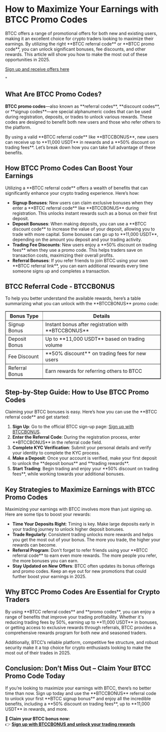 <h1>How to Maximize Your Earnings with BTCC Promo Codes</h1>

<p>BTCC offers a range of promotional offers for both new and existing users, making it an excellent choice for crypto traders looking to maximize their earnings. By utilizing the right **BTCC referral code** or **BTCC promo code**, you can unlock significant bonuses, fee discounts, and other rewards. This article will show you how to make the most out of these opportunities in 2025.</p>
<p><a href="https://partner.btcc.com/us/c/BTCCBONUS/9303" target="_blank">Sign up and receive offers here</a></p>

<img src="https://images.mirror-media.xyz/publication-images/ueC9oOHfKwXrYumG_JCkP.jpeg?height=500&amp;width=1000" decoding="async" data-nimg="fill" class="css-xah9so" style="position: absolute; inset: 0px; box-sizing: border-box; padding: 0px; border: none; margin: auto; display: block; width: 0px; height: 0px; min-width: 100%; max-width: 100%; min-height: 100%; max-height: 100%;">"
<h2>What Are BTCC Promo Codes?</h2>

<p><strong>BTCC promo codes</strong>—also known as **referral codes**, **discount codes**, or **signup codes**—are special alphanumeric codes that can be used during registration, deposits, or trades to unlock various rewards. These codes are designed to benefit both new users and those who refer others to the platform.</p>

<p>By using a valid **BTCC referral code** like **BTCCBONUS**, new users can receive up to **11,000 USDT** in rewards and a **50% discount on trading fees**. Let’s break down how you can take full advantage of these benefits.</p>

<h2>How BTCC Promo Codes Can Boost Your Earnings</h2>

<p>Utilizing a **BTCC referral code** offers a wealth of benefits that can significantly enhance your crypto trading experience. Here’s how:</p>

<ul>
  <li><strong>Signup Bonuses</strong>: New users can claim exclusive bonuses when they enter a **BTCC referral code** like **BTCCBONUS** during registration. This unlocks instant rewards such as a bonus on their first deposit.</li>
  <li><strong>Deposit Bonuses</strong>: When making deposits, you can use a **BTCC discount code** to increase the value of your deposit, allowing you to trade with more capital. Some bonuses can go up to **11,000 USDT**, depending on the amount you deposit and your trading activity.</li>
  <li><strong>Trading Fee Discounts</strong>: New users enjoy a **50% discount on trading fees** when they use a promo code. This helps traders save on transaction costs, maximizing their overall profits.</li>
  <li><strong>Referral Bonuses</strong>: If you refer friends to join BTCC using your own **BTCC referral link**, you can earn additional rewards every time someone signs up and completes a transaction.</li>
</ul>

<h2>BTCC Referral Code - BTCCBONUS</h2>

<p>To help you better understand the available rewards, here’s a table summarizing what you can unlock with the **BTCCBONUS** promo code:</p>

<table border="1">
  <tr><th>Bonus Type</th><th>Details</th></tr>
  <tr><td>Signup Bonus</td><td>Instant bonus after registration with **BTCCBONUS**</td></tr>
  <tr><td>Deposit Bonus</td><td>Up to **11,000 USDT** based on trading volume</td></tr>
  <tr><td>Fee Discount</td><td>**50% discount** on trading fees for new users</td></tr>
  <tr><td>Referral Bonus</td><td>Earn rewards for referring others to BTCC</td></tr>
</table>

<h2>Step-by-Step Guide: How to Use BTCC Promo Codes</h2>

<p>Claiming your BTCC bonuses is easy. Here’s how you can use the **BTCC referral code** and get started:</p>

<ol>
  <li><strong>Sign Up</strong>: Go to the official BTCC sign-up page: <a href="https://partner.btcc.com/us/c/BTCCBONUS/9303" target="_blank">Sign up with BTCCBONUS</a>.</li>
  <li><strong>Enter the Referral Code</strong>: During the registration process, enter **BTCCBONUS** in the referral code field.</li>
  <li><strong>Complete KYC Verification</strong>: Submit your personal details and verify your identity to complete the KYC process.</li>
  <li><strong>Make a Deposit</strong>: Once your account is verified, make your first deposit to unlock the **deposit bonus** and **trading rewards**.</li>
  <li><strong>Start Trading</strong>: Begin trading and enjoy your **50% discount on trading fees**, while working towards your additional bonuses.</li>
</ol>

<h2>Key Strategies to Maximize Earnings with BTCC Promo Codes</h2>

<p>Maximizing your earnings with BTCC involves more than just signing up. Here are some tips to boost your rewards:</p>

<ul>
  <li><strong>Time Your Deposits Right</strong>: Timing is key. Make large deposits early in your trading journey to unlock higher deposit bonuses.</li>
  <li><strong>Trade Regularly</strong>: Consistent trading unlocks more rewards and helps you get the most out of your bonus. The more you trade, the higher your rewards can become.</li>
  <li><strong>Referral Program</strong>: Don't forget to refer friends using your **BTCC referral code** to earn even more rewards. The more people you refer, the more bonuses you can earn.</li>
  <li><strong>Stay Updated on New Offers</strong>: BTCC often updates its bonus offerings and promo codes. Keep an eye out for new promotions that could further boost your earnings in 2025.</li>
</ul>

<h2>Why BTCC Promo Codes Are Essential for Crypto Traders</h2>

<p>By using **BTCC referral codes** and **promo codes**, you can enjoy a range of benefits that improve your trading profitability. Whether it's reducing trading fees by 50%, earning up to **11,000 USDT** in bonuses, or getting access to exclusive rewards through referrals, BTCC provides a comprehensive rewards program for both new and seasoned traders.</p>

<p>Additionally, BTCC’s reliable platform, competitive fee structure, and robust security make it a top choice for crypto enthusiasts looking to make the most out of their trades in 2025.</p>

<h2>Conclusion: Don’t Miss Out – Claim Your BTCC Promo Code Today</h2>

<p>If you’re looking to maximize your earnings with BTCC, there’s no better time than now. Sign up today and use the **BTCCBONUS** referral code to unlock your first **BTCC signup bonus** and enjoy all the incredible benefits, including a **50% discount on trading fees**, up to **11,000 USDT** in rewards, and more.</p>

<p><strong>🎁 Claim your BTCC bonus now:</strong><br>
👉 <a href="https://partner.btcc.com/us/c/BTCCBONUS/9303" target="_blank"><strong>Sign up with BTCCBONUS and unlock your trading rewards</strong></a></p>
